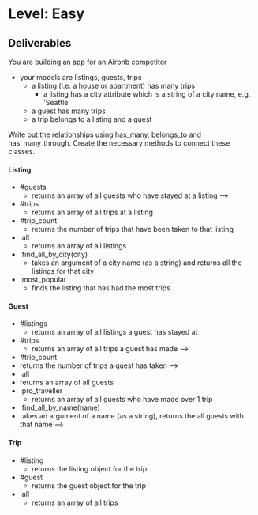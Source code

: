 # Level: Easy

## Deliverables
You are building an app for an Airbnb competitor
- your models are listings, guests, trips
  - a listing (i.e. a house or apartment) has many trips
    - a listing has a city attribute which is a string of a city name, e.g. 'Seattle'
  - a guest has many trips
  - a trip belongs to a listing and a guest

Write out the relationships using has_many, belongs_to and has_many_through. Create the necessary methods to connect these classes.

#### Listing
- #guests
  - returns an array of all guests who have stayed at a listing -->
- #trips
  - returns an array of all trips at a listing
- #trip_count
  - returns the number of trips that have been taken to that listing
- .all
  - returns an array of all listings
- .find_all_by_city(city)
  - takes an argument of a city name (as a string) and returns all the listings for that city
- .most_popular
  - finds the listing that has had the most trips

#### Guest
- #listings
  - returns an array of all listings a guest has stayed at
- #trips
  - returns an array of all trips a guest has made -->
 - #trip_count
  - returns the number of trips a guest has taken -->
 - .all
  - returns an array of all guests
- .pro_traveller
  - returns an array of all guests who have made over 1 trip
 - .find_all_by_name(name)
  - takes an argument of a name (as a string), returns the all guests with that name -->

#### Trip
- #listing
  - returns the listing object for the trip
- #guest
  - returns the guest object for the trip
- .all
  - returns an array of all trips
